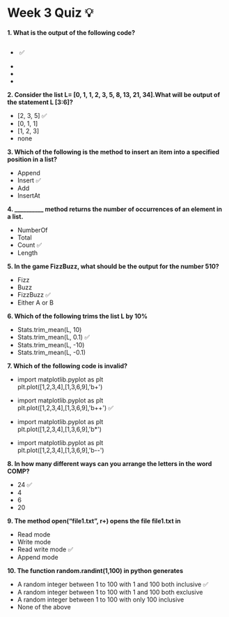 # Week 3 Quiz 💡

**1. What is the output of the following code?**

<img src="https://storage.googleapis.com/swayam-node1-production.appspot.com/assets/img/noc21_cs32/cs32W2Q1.png" alt="">  

- <img src="https://storage.googleapis.com/swayam-node1-production.appspot.com/assets/img/noc21_cs32/cs32W2Q1.a.png" alt="">  ✅

- <img src="https://storage.googleapis.com/swayam-node1-production.appspot.com/assets/img/noc21_cs32/cs32W2Q1.b.png" alt="">

- <img src="https://storage.googleapis.com/swayam-node1-production.appspot.com/assets/img/noc21_cs32/cs32W2Q1.c.png" alt="">

- <img src="https://storage.googleapis.com/swayam-node1-production.appspot.com/assets/img/noc21_cs32/cs32W2Q1.d.png" alt="">

**2. Consider the list L= [0, 1, 1, 2, 3, 5, 8, 13, 21, 34].What will be output of the statement L [3:6]?**
 - [2, 3, 5]  ✅
 - [0, 1, 1]
 - [1, 2, 3]
 - none

**3. Which of the following is the method to insert an item into a specified position in a list?**
 - Append
 - Insert  ✅
 - Add
 - InsertAt

**4. __________ method returns the number of occurrences of an element in a list.**
 - NumberOf
 - Total
 - Count  ✅
 - Length

**5. In the game FizzBuzz, what should be the output for the number 510?**
 - Fizz
 - Buzz
 - FizzBuzz  ✅
 - Either A or B

**6. Which of the following trims the list L by 10%**
 - Stats.trim_mean(L, 10)
 - Stats.trim_mean(L, 0.1)  ✅
 - Stats.trim_mean(L, -10)
 - Stats.trim_mean(L, -0.1)

**7. Which of the following code is invalid?**

 - import matplotlib.pyplot as plt\
 plt.plot([1,2,3,4],[1,3,6,9],'b+')

 - import matplotlib.pyplot as plt\
 plt.plot([1,2,3,4],[1,3,6,9],'b++')  ✅

- import matplotlib.pyplot as plt\
plt.plot([1,2,3,4],[1,3,6,9],'b*')

- import matplotlib.pyplot as plt\
  plt.plot([1,2,3,4],[1,3,6,9],'b--')

**8. In how many different ways can you arrange the letters in the word COMP?**
 - 24  ✅
 - 4
 - 6
 - 20

**9. The method open(“file1.txt”, r+) opens the file file1.txt in**
 - Read mode
 - Write mode
 - Read write mode  ✅
 - Append mode

**10. The function random.randint(1,100) in python generates**
 - A random integer between 1 to 100 with 1 and 100 both inclusive  ✅
 - A random integer between 1 to 100 with 1 and 100 both exclusive
 - A random integer between 1 to 100 with only 100 inclusive
 - None of the above
